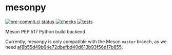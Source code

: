 # mesonpy

[![pre-commit.ci status](https://results.pre-commit.ci/badge/github/FFY00/mesonpy/main.svg)](https://results.pre-commit.ci/latest/github/FFY00/mesonpy/main)
[![checks](https://github.com/FFY00/mesonpy/actions/workflows/checks.yml/badge.svg)](https://github.com/FFY00/mesonpy/actions/workflows/checks.yml)
[![tests](https://github.com/FFY00/mesonpy/actions/workflows/tests.yml/badge.svg)](https://github.com/FFY00/mesonpy/actions/workflows/tests.yml)

Meson PEP 517 Python build backend.

Currently, mesonpy is only compatible with the Meson `master` branch, as we need [af8b55d49b64e72dbefbd40d613b93f56d17b855](https://github.com/mesonbuild/meson/commit/af8b55d49b64e72dbefbd40d613b93f56d17b855).

